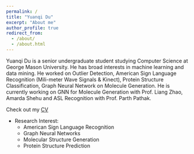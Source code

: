 ```yaml
---
permalink: /
title: "Yuanqi Du"
excerpt: "About me"
author_profile: true
redirect_from: 
  - /about/
  - /about.html
---
```


Yuanqi Du is a senior undergraduate student studying Computer Science at George Mason University. He has broad interests in machine learning and data mining. He worked on Outlier Detection, American Sign Language Recognition (Mili-meter Wave Signals & Kinect), Protein Structure Classification, Graph Neural Network on Molecule Generation. He is currently working on GNN for Molecule Generation with Prof. Liang Zhao, Amarda Shehu and ASL Recognition with Prof. Parth Pathak. 

Check out my [CV](https://yuanqidu.github.io/files/Yuanqi_Du_CV.pdf)


* Research Interest:
  * American Sign Language Recognition
  * Graph Neural Networks
  * Molecular Structure Generation
  * Protein Structure Prediction
